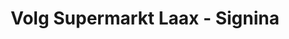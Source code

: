 ---
title: "Volg Supermarkt Laax - Signina"
url: /laax-gr-2/volg-supermarkt-laax-signina/
shop: Supermarkt
---